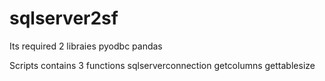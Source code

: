# sqlserver2sf

Its required 2 libraies 
  pyodbc
  pandas
  
 Scripts contains 3 functions
 sqlserverconnection
 getcolumns
 gettablesize
